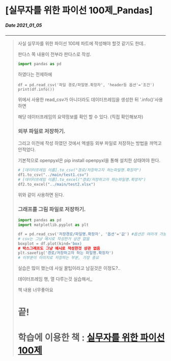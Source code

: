 # [실무자를 위한 파이선 100제_Pandas]
##### Date 2021_01_05
---
> 사실 실무자를 위한 파이선 100제 파트에 작성해야 할것 같기도 한데..
>
> 판다스 쪽 내용이 전부라 판다스로 작성.
>
> ```Python
> import pandas as pd
> ```
> 하였다는 전제하에
> 
> ```
> df = pd.read_csv('파일 경로/파일명.확장자', 'header등 옵션'='조건')
> print(df.info())
> ```
> 위에서 사용한 read_csv가 아니더라도 데이터프레임을 생성한 뒤 '.info()'사용하면
>
> 해당 데이터프레임의 요약정보를 확인 할 수 있다. (직접 확인해보자)
>
> ### 외부 파일로 저장하기.
>
> 그리고 이전에 작성 하였던 것에서 엑셀등 외부 파일로 저장하는 방법을 까먹고 안적었다.
>
> 기본적으로 openpyxl은 pip install openpyxl을 통해 설치한 상태여야 한다.
>
> ```Python
> # [데이터프레임 이름].to_csv("경로/저장하고자 하는파일명.확장자")
> df1.to_csv("../main/test1.csv")
> # [데이터프레임 이름].to_excel("경로/저장하고자 하는파일명.확장자")
> df2.to_excel("../main/test2.xlsx")
> ```
> 위와 같이 사용하면 된다.
> 
> ### 그래프를 그림 파일로 저장하기.
> ```Python
> import pandas as pd
> import matplotlib.pyplot as plt
> 
> df = pd.read_csv('저장경로/파일명.확장자', '옵션'='값') #옵션은 여러개 가능
> # csv는 그냥 예시로 작성한거 상관 없음
> boxplot = df.plot(kind='box)
> # 박스그래프도 그냥 예시로 작성한것 상관 없음
> plt.savefig('경로/저장하고자 하는 파일명.확장자')
> # 이부분이 이미지로 저장하는 부분, 가장 중요
> ```
>
> 실습은 많이 했는데 사실 꿀팁이라고 남길것은 이정도?..
>
> 데이터프레임 행, 열 다루는것 실습해서,,
>
> 책 내용 너무좋아요
>
> # 끝!
> # 학습에 이용한 책 : [실무자를 위한 파이선 100제](http://www.infopub.co.kr/new/include/detail.asp?sku=05000268)
